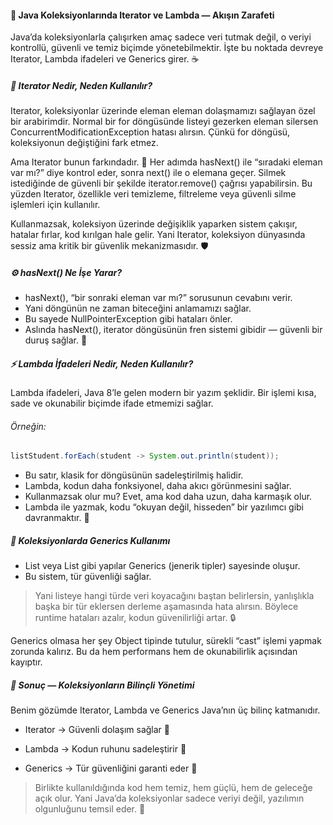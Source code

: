 #### 🌿 Java Koleksiyonlarında Iterator ve Lambda — Akışın Zarafeti

Java’da koleksiyonlarla çalışırken amaç sadece veri tutmak değil, o veriyi kontrollü, güvenli ve temiz biçimde yönetebilmektir. İşte bu noktada devreye Iterator, Lambda ifadeleri ve Generics girer. ☕

##### 🧩 Iterator Nedir, Neden Kullanılır?

Iterator, koleksiyonlar üzerinde eleman eleman dolaşmamızı sağlayan özel bir arabirimdir.
Normal bir for döngüsünde listeyi gezerken eleman silersen ConcurrentModificationException hatası alırsın. Çünkü for döngüsü, koleksiyonun değiştiğini fark etmez.

Ama Iterator bunun farkındadır. 👀
Her adımda hasNext() ile “sıradaki eleman var mı?” diye kontrol eder, sonra next() ile o elemana geçer.
Silmek istediğinde de güvenli bir şekilde iterator.remove() çağrısı yapabilirsin.
Bu yüzden Iterator, özellikle veri temizleme, filtreleme veya güvenli silme işlemleri için kullanılır.

Kullanmazsak, koleksiyon üzerinde değişiklik yaparken sistem çakışır, hatalar fırlar, kod kırılgan hale gelir.
Yani Iterator, koleksiyon dünyasında sessiz ama kritik bir güvenlik mekanizmasıdır. 🛡️

##### ⚙️ hasNext() Ne İşe Yarar?

- hasNext(), “bir sonraki eleman var mı?” sorusunun cevabını verir.
- Yani döngünün ne zaman biteceğini anlamamızı sağlar.
- Bu sayede NullPointerException gibi hataları önler.
- Aslında hasNext(), iterator döngüsünün fren sistemi gibidir — güvenli bir duruş sağlar. 🚦

##### ⚡ Lambda İfadeleri Nedir, Neden Kullanılır?

Lambda ifadeleri, Java 8’le gelen modern bir yazım şeklidir.
Bir işlemi kısa, sade ve okunabilir biçimde ifade etmemizi sağlar.

###### Örneğin:

```java
listStudent.forEach(student -> System.out.println(student));
```

- Bu satır, klasik for döngüsünün sadeleştirilmiş halidir.
- Lambda, kodun daha fonksiyonel, daha akıcı görünmesini sağlar.
- Kullanmazsak olur mu? Evet, ama kod daha uzun, daha karmaşık olur.
- Lambda ile yazmak, kodu “okuyan değil, hisseden” bir yazılımcı gibi davranmaktır. 🎯

##### 🧠 Koleksiyonlarda Generics Kullanımı

- List<String> veya List<Integer> gibi yapılar Generics (jenerik tipler) sayesinde oluşur.
- Bu sistem, tür güvenliği sağlar.
>Yani listeye hangi türde veri koyacağını baştan belirlersin, yanlışlıkla başka bir tür eklersen derleme aşamasında hata alırsın.
>Böylece runtime hataları azalır, kodun güvenilirliği artar. 🔒

Generics olmasa her şey Object tipinde tutulur, sürekli “cast” işlemi yapmak zorunda kalırız. Bu da hem performans hem de okunabilirlik açısından kayıptır.

##### 🌱 Sonuç — Koleksiyonların Bilinçli Yönetimi

Benim gözümde Iterator, Lambda ve Generics Java’nın üç bilinç katmanıdır.

- Iterator → Güvenli dolaşım sağlar 🧭

- Lambda → Kodun ruhunu sadeleştirir 💨

- Generics → Tür güvenliğini garanti eder 🧬

>Birlikte kullanıldığında kod hem temiz, hem güçlü, hem de geleceğe açık olur.
>Yani Java’da koleksiyonlar sadece veriyi değil, yazılımın olgunluğunu temsil eder. 💫
